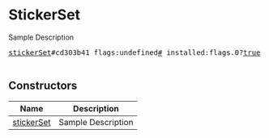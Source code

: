 # StickerSet

Sample Description

<pre>
<a href="../constructor/stickerSet">stickerSet</a>#cd303b41 flags:undefined<a href="../type/#.md">#</a> installed:flags.0?<a href="../type/true.md">true</a> archived:flags.1?<a href="../type/true.md">true</a> official:flags.2?<a href="../type/true.md">true</a> masks:flags.3?<a href="../type/true.md">true</a> id:undefined<a href="../type/long.md">long</a> access_hash:undefined<a href="../type/long.md">long</a> title:undefined<a href="../type/string.md">string</a> short_name:undefined<a href="../type/string.md">string</a> count:undefined<a href="../type/int.md">int</a> hash:undefined<a href="../type/int.md">int</a> = undefined<a href="../type/StickerSet.md">StickerSet</a>;

</pre>

## Constructors

| Name | Description |
|------|-------------|
| [stickerSet](../constructor/stickerSet.md) | Sample Description |

